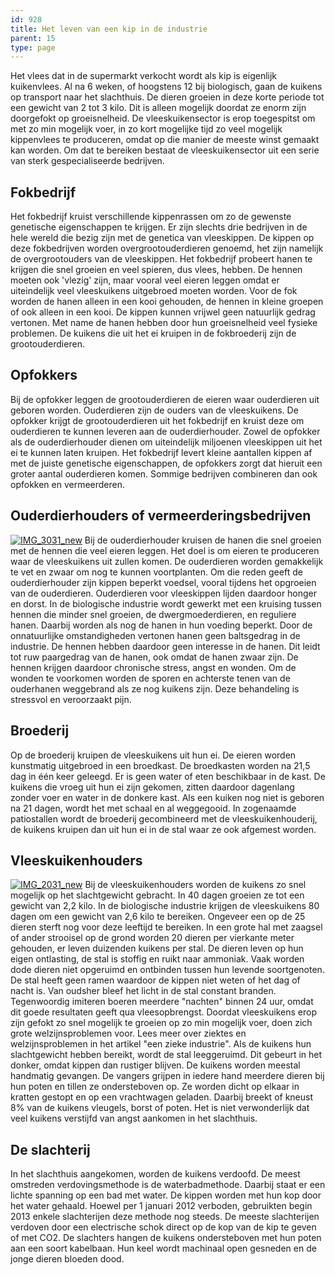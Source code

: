 ```yaml
---
id: 928
title: Het leven van een kip in de industrie
parent: 15
type: page
---
```

Het vlees dat in de supermarkt verkocht wordt als kip is eigenlijk kuikenvlees. Al na 6 weken, of hoogstens 12 bij biologisch, gaan de kuikens op transport naar het slachthuis. De dieren groeien in deze korte periode tot een gewicht van 2 tot 3 kilo. Dit is alleen mogelijk doordat ze enorm zijn doorgefokt op groeisnelheid. De vleeskuikensector is erop toegespitst om met zo min mogelijk voer, in zo kort mogelijke tijd zo veel mogelijk kippenvlees te produceren, omdat op die manier de meeste winst gemaakt kan worden. Om dat te bereiken bestaat de vleeskuikensector uit een serie van sterk gespecialiseerde bedrijven.

## Fokbedrijf

Het fokbedrijf kruist verschillende kippenrassen om zo de gewenste genetische eigenschappen te krijgen. Er zijn slechts drie bedrijven in de hele wereld die bezig zijn met de genetica van vleeskippen. De kippen op deze fokbedrijven worden overgrootouderdieren genoemd, het zijn namelijk de overgrootouders van de vleeskippen. Het fokbedrijf probeert hanen te krijgen die snel groeien en veel spieren, dus vlees, hebben. De hennen moeten ook 'vlezig' zijn, maar vooral veel eieren leggen omdat er uiteindelijk veel vleeskuikens uitgebroed moeten worden. Voor de fok worden de hanen alleen in een kooi gehouden, de hennen in kleine groepen of ook alleen in een kooi. De kippen kunnen vrijwel geen natuurlijk gedrag vertonen. Met name de hanen hebben door hun groeisnelheid veel fysieke problemen. De kuikens die uit het ei kruipen in de fokbroederij zijn de grootouderdieren.

## Opfokkers

Bij de opfokker leggen de grootouderdieren de eieren waar ouderdieren uit geboren worden. Ouderdieren zijn de ouders van de vleeskuikens. De opfokker krijgt de grootouderdieren uit het fokbedrijf en kruist deze om ouderdieren te kunnen leveren aan de ouderdierhouder. Zowel de opfokker als de ouderdierhouder dienen om uiteindelijk miljoenen vleeskippen uit het ei te kunnen laten kruipen. Het fokbedrijf levert kleine aantallen kippen af met de juiste genetische eigenschappen, de opfokkers zorgt dat hieruit een groter aantal ouderdieren komen. Sommige bedrijven combineren dan ook opfokken en vermeerderen.

## Ouderdierhouders of vermeerderingsbedrijven

[![IMG_3031_new](http://www.ongehoord.info/wp-content/uploads/2013/09/IMG_3031_new.jpg)](http://www.ongehoord.info/wp-content/uploads/2013/09/IMG_3031_new.jpg) Bij de ouderdierhouder kruisen de hanen die snel groeien met de hennen die veel eieren leggen. Het doel is om eieren te produceren waar de vleeskuikens uit zullen komen. De ouderdieren worden gemakkelijk te vet en zwaar om nog te kunnen voortplanten. Om die reden geeft de ouderdierhouder zijn kippen beperkt voedsel, vooral tijdens het opgroeien van de ouderdieren. Ouderdieren voor vleeskippen lijden daardoor honger en dorst. In de biologische industrie wordt gewerkt met een kruising tussen hennen die minder snel groeien, de dwergmoederdieren, en reguliere hanen. Daarbij worden als nog de hanen in hun voeding beperkt. Door de onnatuurlijke omstandigheden vertonen hanen geen baltsgedrag in de industrie. De hennen hebben daardoor geen interesse in de hanen. Dit leidt tot ruw paargedrag van de hanen, ook omdat de hanen zwaar zijn. De hennen krijgen daardoor chronische stress, angst en wonden. Om de wonden te voorkomen worden de sporen en achterste tenen van de ouderhanen weggebrand als ze nog kuikens zijn. Deze behandeling is stressvol en veroorzaakt pijn.

## Broederij

Op de broederij kruipen de vleeskuikens uit hun ei. De eieren worden kunstmatig uitgebroed in een broedkast. De broedkasten worden na 21,5 dag in één keer geleegd. Er is geen water of eten beschikbaar in de kast. De kuikens die vroeg uit hun ei zijn gekomen, zitten daardoor dagenlang zonder voer en water in de donkere kast. Als een kuiken nog niet is geboren na 21 dagen, wordt het met schaal en al weggegooid. In zogenaamde patiostallen wordt de broederij gecombineerd met de vleeskuikenhouderij, de kuikens kruipen dan uit hun ei in de stal waar ze ook afgemest worden.

## Vleeskuikenhouders

[![IMG_2031_new](http://www.ongehoord.info/wp-content/uploads/2013/09/IMG_2031_new.jpg)](http://www.ongehoord.info/wp-content/uploads/2013/09/IMG_2031_new.jpg) Bij de vleeskuikenhouders worden de kuikens zo snel mogelijk op het slachtgewicht gebracht. In 40 dagen groeien ze tot een gewicht van 2,2 kilo. In de biologische industrie krijgen de vleeskuikens 80 dagen om een gewicht van 2,6 kilo te bereiken. Ongeveer een op de 25 dieren sterft nog voor deze leeftijd te bereiken. In een grote hal met zaagsel of ander strooisel op de grond worden 20 dieren per vierkante meter gehouden, er leven duizenden kuikens per stal. De dieren leven op hun eigen ontlasting, de stal is stoffig en ruikt naar ammoniak. Vaak worden dode dieren niet opgeruimd en ontbinden tussen hun levende soortgenoten. De stal heeft geen ramen waardoor de kippen niet weten of het dag of nacht is. Van oudsher bleef het licht in de stal constant branden. Tegenwoordig imiteren boeren meerdere "nachten" binnen 24 uur, omdat dit goede resultaten geeft qua vleesopbrengst. Doordat vleeskuikens erop zijn gefokt zo snel mogelijk te groeien op zo min mogelijk voer, doen zich grote welzijnsproblemen voor. Lees meer over ziektes en welzijnsproblemen in het artikel "een zieke industrie". Als de kuikens hun slachtgewicht hebben bereikt, wordt de stal leeggeruimd. Dit gebeurt in het donker, omdat kippen dan rustiger blijven. De kuikens worden meestal handmatig gevangen. De vangers grijpen in iedere hand meerdere dieren bij hun poten en tillen ze ondersteboven op. Ze worden dicht op elkaar in kratten gestopt en op een vrachtwagen geladen. Daarbij breekt of kneust 8% van de kuikens vleugels, borst of poten. Het is niet verwonderlijk dat veel kuikens verstijfd van angst aankomen in het slachthuis.

## De slachterij

In het slachthuis aangekomen, worden de kuikens verdoofd. De meest omstreden verdovingsmethode is de waterbadmethode. Daarbij staat er een lichte spanning op een bad met water. De kippen worden met hun kop door het water gehaald. Hoewel per 1 januari 2012 verboden, gebruikten begin 2013 enkele slachterijen deze methode nog steeds. De meeste slachterijen verdoven door een electrische schok direct op de kop van de kip te geven of met CO2. De slachters hangen de kuikens ondersteboven met hun poten aan een soort kabelbaan. Hun keel wordt machinaal open gesneden en de jonge dieren bloeden dood.
